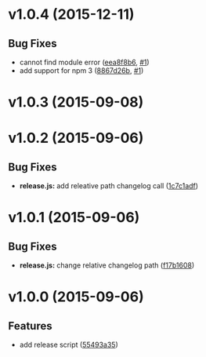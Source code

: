 # v1.0.4 (2015-12-11)


## Bug Fixes

- cannot find module error
    ([eea8f8b6](https://github.com/Frikki/cli-release/commits/eea8f8b6e81ee73561f90e507c3b1d51794168ce),
     [#1](https://github.com/Frikki/cli-release/issues/1))
- add support for npm 3
    ([8867d26b](https://github.com/Frikki/cli-release/commits/8867d26b820029646b0fe56df5c0abaf56b76be3),
     [#1](https://github.com/Frikki/cli-release/issues/1))


# v1.0.3 (2015-09-08)


# v1.0.2 (2015-09-06)


## Bug Fixes

- **release.js:** add releative path changelog call
  ([1c7c1adf](https://github.com/Frikki/cli-release/commits/1c7c1adf88b69ba2f2b2d8b1a06562d193d98eee))


# v1.0.1 (2015-09-06)


## Bug Fixes

- **release.js:** change relative changelog path
  ([f17b1608](https://github.com/Frikki/cli-release/commits/f17b1608a8776a28d0169f93de6457a3e8b37469))


# v1.0.0 (2015-09-06)


## Features

- add release script
  ([55493a35](https://github.com/Frikki/cli-release/commits/55493a35d1f15dcdaca4d0bc84bdd2ce41dbd564))


